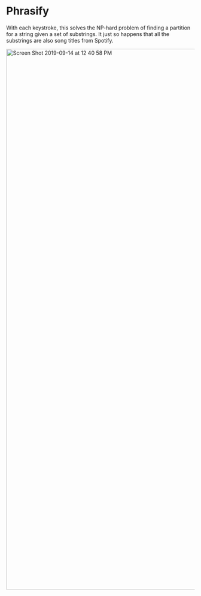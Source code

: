 # Phrasify

With each keystroke, this solves the NP-hard problem of finding a partition for a string given a set of substrings. It just so happens that all the substrings are also song titles from Spotify.


<img width="1440" alt="Screen Shot 2019-09-14 at 12 40 58 PM" src="https://user-images.githubusercontent.com/17692058/64911895-2520a380-d6ed-11e9-910d-d9e68db525e7.png">
